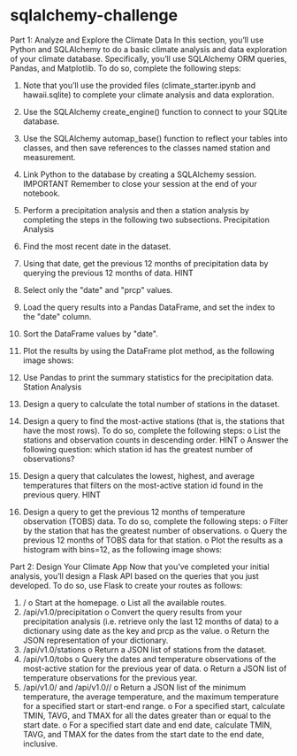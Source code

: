 # sqlalchemy-challenge
Part 1: Analyze and Explore the Climate Data
In this section, you’ll use Python and SQLAlchemy to do a basic climate analysis and data exploration of your climate database. Specifically, you’ll use SQLAlchemy ORM queries, Pandas, and Matplotlib. To do so, complete the following steps:
1.	Note that you’ll use the provided files (climate_starter.ipynb and hawaii.sqlite) to complete your climate analysis and data exploration.
2.	Use the SQLAlchemy create_engine() function to connect to your SQLite database.
3.	Use the SQLAlchemy automap_base() function to reflect your tables into classes, and then save references to the classes named station and measurement.
4.	Link Python to the database by creating a SQLAlchemy session.
IMPORTANT
Remember to close your session at the end of your notebook.
5.	Perform a precipitation analysis and then a station analysis by completing the steps in the following two subsections.
Precipitation Analysis
1.	Find the most recent date in the dataset.
2.	Using that date, get the previous 12 months of precipitation data by querying the previous 12 months of data.
HINT
3.	Select only the "date" and "prcp" values.
4.	Load the query results into a Pandas DataFrame, and set the index to the "date" column.
5.	Sort the DataFrame values by "date".
6.	Plot the results by using the DataFrame plot method, as the following image shows:
 
7.	Use Pandas to print the summary statistics for the precipitation data.
Station Analysis
1.	Design a query to calculate the total number of stations in the dataset.
2.	Design a query to find the most-active stations (that is, the stations that have the most rows). To do so, complete the following steps:
o	List the stations and observation counts in descending order.
HINT
o	Answer the following question: which station id has the greatest number of observations?
3.	Design a query that calculates the lowest, highest, and average temperatures that filters on the most-active station id found in the previous query.
HINT
4.	Design a query to get the previous 12 months of temperature observation (TOBS) data. To do so, complete the following steps:
o	Filter by the station that has the greatest number of observations.
o	Query the previous 12 months of TOBS data for that station.
o	Plot the results as a histogram with bins=12, as the following image shows:
 
Part 2: Design Your Climate App
Now that you’ve completed your initial analysis, you’ll design a Flask API based on the queries that you just developed. To do so, use Flask to create your routes as follows:
1.	/
o	Start at the homepage.
o	List all the available routes.
2.	/api/v1.0/precipitation
o	Convert the query results from your precipitation analysis (i.e. retrieve only the last 12 months of data) to a dictionary using date as the key and prcp as the value.
o	Return the JSON representation of your dictionary.
3.	/api/v1.0/stations
o	Return a JSON list of stations from the dataset.
4.	/api/v1.0/tobs
o	Query the dates and temperature observations of the most-active station for the previous year of data.
o	Return a JSON list of temperature observations for the previous year.
5.	/api/v1.0/<start> and /api/v1.0/<start>/<end>
o	Return a JSON list of the minimum temperature, the average temperature, and the maximum temperature for a specified start or start-end range.
o	For a specified start, calculate TMIN, TAVG, and TMAX for all the dates greater than or equal to the start date.
o	For a specified start date and end date, calculate TMIN, TAVG, and TMAX for the dates from the start date to the end date, inclusive.
